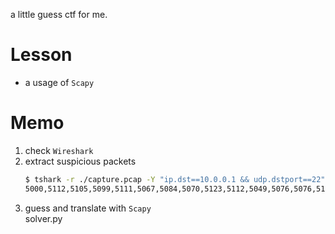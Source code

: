 a little guess ctf for me.  

# Lesson
- a usage of `Scapy`

# Memo
1. check `Wireshark`
2. extract suspicious packets
    ```zsh
    $ tshark -r ./capture.pcap -Y "ip.dst==10.0.0.1 && udp.dstport==22" -T fields -e udp.srcport | tr '\n' ', '
    5000,5112,5105,5099,5111,5067,5084,5070,5123,5112,5049,5076,5076,5102,5051,5114,5051,5100,5095,5100,5097,5116,5097,5095,5118,5049,5097,5095,5115,5116,5051,5103,5048,5125,5000,
    ```
3. guess and translate with `Scapy`  
    solver.py
